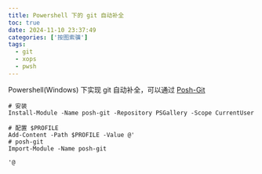 ```yaml
---
title: Powershell 下的 git 自动补全
toc: true
date: 2024-11-10 23:37:49
categories: ['按图索骥']
tags:
  - git
  - xops
  - pwsh
---
```


Powershell(Windows) 下实现 git 自动补全，可以通过 [Posh-Git](https://github.com/dahlbyk/posh-git)

```pwsh
# 安装
Install-Module -Name posh-git -Repository PSGallery -Scope CurrentUser

# 配置 $PROFILE
Add-Content -Path $PROFILE -Value @'
# posh-git
Import-Module -Name posh-git

'@
```
